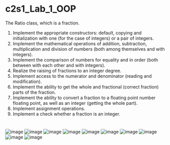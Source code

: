 # c2s1_Lab_1_OOP
The Ratio class, which is a fraction.
1. Implement the appropriate constructors: default, copying
and initialization with one (for the case of integers) or a pair of integers.
2. Implement the mathematical operations of addition, subtraction, multiplication
and division of numbers (both among themselves and with integers).
3. Implement the comparison of numbers for equality and in order (both between
with each other and with integers).
4. Realize the raising of fractions to an integer degree.
5. Implement access to the numerator and denominator (reading and
modification).
6. Implement the ability to get the whole and fractional (correct
fraction) parts of the fraction.
7. Implement the ability to convert a fraction to a floating point number
floating point, as well as an integer (getting the whole part).
8. Implement assignment operations.
9. Implement a check whether a fraction is an integer.
#
![image](https://github.com/Dan-live/k2s1_Lab_1_OOP/assets/109356212/3fec15e0-a21f-4177-8ea8-9e560c3df954)
![image](https://github.com/Dan-live/k2s1_Lab_1_OOP/assets/109356212/74b3ca68-d3ba-4201-86f8-5dfaf7dae27f)
![image](https://github.com/Dan-live/k2s1_Lab_1_OOP/assets/109356212/5bed7b6f-a807-4b87-9543-c94d0957bfb6)
![image](https://github.com/Dan-live/k2s1_Lab_1_OOP/assets/109356212/e9e0bbf3-f385-43fb-85f9-56251e0868c8)
![image](https://github.com/Dan-live/k2s1_Lab_1_OOP/assets/109356212/3956a9f3-76ab-4860-99fe-bbb2949d7c61)
![image](https://github.com/Dan-live/k2s1_Lab_1_OOP/assets/109356212/fca2453e-db9c-4cbf-9be8-ddfcc1c22973)
![image](https://github.com/Dan-live/k2s1_Lab_1_OOP/assets/109356212/58a2f3fe-ce4c-4ab8-9160-4d529a4c1a41)
![image](https://github.com/Dan-live/k2s1_Lab_1_OOP/assets/109356212/637359e6-bc93-4ad1-923c-914933a9dbb9)
![image](https://github.com/Dan-live/k2s1_Lab_1_OOP/assets/109356212/70b7d36f-fd41-439f-b552-4e42d62b2ce6)
![image](https://github.com/Dan-live/k2s1_Lab_1_OOP/assets/109356212/f8389dfc-6fb1-492c-9e06-747146f11a5f)
